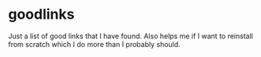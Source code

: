 goodlinks
=========

Just a list of good links that I have found. Also helps me if I want to reinstall from scratch which I do more than I probably should.
